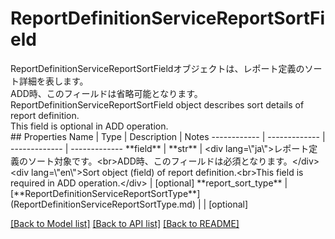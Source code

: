 # ReportDefinitionServiceReportSortField

<div lang=\"ja\">ReportDefinitionServiceReportSortFieldオブジェクトは、レポート定義のソート詳細を表します。<br> ADD時、このフィールドは省略可能となります。</div> <div lang=\"en\">ReportDefinitionServiceReportSortField object describes sort details of report definition.<br> This field is optional in ADD operation.</div> 
## Properties
Name | Type | Description | Notes
------------ | ------------- | ------------- | -------------
**field** | **str** | &lt;div lang&#x3D;\&quot;ja\&quot;&gt;レポート定義のソート対象です。&lt;br&gt;ADD時、このフィールドは必須となります。&lt;/div&gt; &lt;div lang&#x3D;\&quot;en\&quot;&gt;Sort object (field) of report definition.&lt;br&gt;This field is required in ADD operation.&lt;/div&gt;  | [optional] 
**report_sort_type** | [**ReportDefinitionServiceReportSortType**](ReportDefinitionServiceReportSortType.md) |  | [optional] 

[[Back to Model list]](../README.md#documentation-for-models) [[Back to API list]](../README.md#documentation-for-api-endpoints) [[Back to README]](../README.md)


